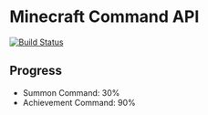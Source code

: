 # Minecraft Command API
[![Build Status](https://travis-ci.org/BrunnerLivio/MinecraftCommandAPI.png)](https://travis-ci.org/BrunnerLivio/MinecraftCommandAPI)

## Progress
- Summon Command: 30%
- Achievement Command: 90%